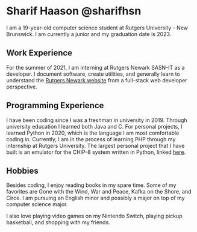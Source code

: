 # Sharif Haason @sharifhsn
I am a 19-year-old computer science student at Rutgers University - New Brunswick. I am currently a junior and my graduation date is 2023.

## Work Experience
For the summer of 2021, I am interning at Rutgers Newark SASN-IT as a developer. I document software, create utilities, and generally learn to understand the [Rutgers Newark website](https://sasn.rutgers.edu/) from a full-stack web developer perspective.

## Programming Experience
I have been coding since I was a freshman in university in 2019. Through university education I learned both Java and C. For personal projects, I learned Python in 2020, which is the language I am most comfortable coding in. Currently, I am in the process of learning PHP through my internship at Rutgers University. The largest personal project that I have built is an emulator for the CHIP-8 system written in Python, linked [here](https://github.com/sharifhsn/chip8-python-testing).

## Hobbies
Besides coding, I enjoy reading books in my spare time. Some of my favorites are Gone with the Wind, War and Peace, Kafka on the Shore, and Circe. I am pursuing an English minor and possibly a major on top of my computer science major.

I also love playing video games on my Nintendo Switch, playing pickup basketball, and shopping with my friends.
<!---
sharifhsn/sharifhsn is a ✨ special ✨ repository because its `README.md` (this file) appears on your GitHub profile.
You can click the Preview link to take a look at your changes.
--->
